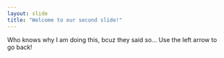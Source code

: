 ```yaml
---
layout: slide
title: "Welcome to our second slide!"
---
```

Who knows why I am doing this, bcuz they said so...
Use the left arrow to go back!
